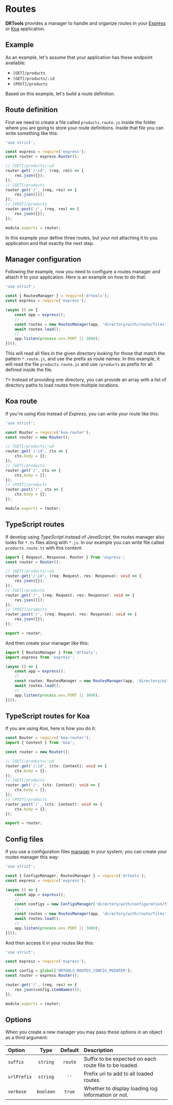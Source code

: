 <!-- version-check:0.15.4 -->
<!-- version-warning -->
<!-- /version-warning -->

# Routes
__DRTools__ provides a manager to handle and organize routes in your
[Express](https://www.npmjs.com/package/express) or
[Koa](https://www.npmjs.com/package/koa) application.

## Example
As an example, let's assume that your application has these endpoint available:
* `[GET]/products`
* `[GET]/products/:id`
* `[POST]/products`

Based on this example, let's build a route definition.

## Route definition
First we need to create a file called `products.route.js` inside the folder where
you are going to store your route definitions. Inside that file you can write
something like this:
```javascript
'use strict';

const express = require('express');
const router = express.Router();

// [GET]/products/:ud
router.get('/:id', (req, res) => {
    res.json({});
});
// [GET]/products
router.get('/', (req, res) => {
    res.json([]);
});
// [POST]/products
router.post('/', (req, res) => {
    res.json({});
});

module.exports = router;
```

In this example your define three routes, but your not attaching it to you
application and that exactly the next step.

## Manager configuration
Following the example, now you need to configure a routes manager and attach it to
your application.
Here is an example on how to do that:
```javascript
'use strict';

const { RoutesManager } = require('drtools');
const express = require('express');

(async () => {
    const app = express();
    // . . .
    const routes = new RoutesManager(app, 'directory/with/route/files');
    await routes.load();
    // . . .
    app.listen(process.env.PORT || 3000);
})();
```

This will read all files in the given directory looking for those that match the
pattern `*.route.js`, and use the prefix as route names.
In this example, it will read the file `products.route.js` and use `/products` as
prefix for all defined inside the file.

?> Instead of providing one directory, you can provide an array with a list of
directory paths to load routes from multiple locations.

## Koa route
If you're using _Koa_ instead of _Express_, you can write your route like this:
```javascript
'use strict';

const Router = require('koa-router');
const router = new Router();

// [GET]/products/:ud
router.get('/:id', ctx => {
    ctx.body = {};
});
// [GET]/products
router.get('/', ctx => {
    ctx.body = [];
});
// [POST]/products
router.post('/', ctx => {
    ctx.body = {};
});

module.exports = router;
```

## TypeScript routes
If develop using _TypeScript_ instead of _JavaScript_, the routes manager also
looks for `*.ts` files along with `*.js`.
In our example you can write file called `products.route.ts` with this content:
```typescript
import { Request, Response, Router } from 'express';
const router = Router();

// [GET]/products/:ud
router.get('/:id', (req: Request, res: Response): void => {
    res.json({});
});
// [GET]/products
router.get('/', (req: Request, res: Response): void => {
    res.json([]);
});
// [POST]/products
router.post('/', (req: Request, res: Response): void => {
    res.json({});
});

export = router;
```

And then create your manager like this:
```typescript
import { RoutesManager } from 'drtools';
import express from 'express';

(async () => {
    const app = express();
    // . . .
    const routes: RoutesManager = new RoutesManager(app, 'directory/with/route/files');
    await routes.load();
    // . . .
    app.listen(process.env.PORT || 3000);
})();
```

## TypeScript routes for Koa
If you are using _Koa_, here is how you do it:
```typescript
const Router = require('koa-router');
import { Context } from 'koa';

const router = new Router();

// [GET]/products/:ud
router.get('/:id', (ctx: Context): void => {
    ctx.body = {};
});
// [GET]/products
router.get('/', (ctx: Context): void => {
    ctx.body = [];
});
// [POST]/products
router.post('/', (ctx: Context): void => {
    ctx.body = {};
});

export = router;
```

## Config files
If you use a configuration files [manager](config.md) in your system, you can
create your routes manager this way:
```javascript
'use strict';

const { ConfigsManager, RoutesManager } = require('drtools');
const express = require('express');

(async () => {
    const app = express();
    // . . .
    const configs = new ConfigsManager('directory/with/configuration/files');
    // . . .
    const routes = new RoutesManager(app, 'directory/with/route/files', {}, configs);
    await routes.load();
    // . . .
    app.listen(process.env.PORT || 3000);
})();
```

And then access it in your routes like this:
```javascript
'use strict';

const express = require('express');

const config = global['DRTOOLS_ROUTES_CONFIG_POINTER'];
const router = express.Router();

router.get('/', (req, res) => {
    res.json(config.itemNames());
});

module.exports = router;
```

## Options
When you create a new manager you may pass these options in an object as a third
argument:

| Option      |    Type   |  Default | Description                                            |
|:------------|:---------:|:--------:|:-------------------------------------------------------|
| `suffix`    | `string`  | `route`  | Suffix to be expected on each route file to be loaded. |
| `urlPrefix` | `string`  | `''`     | Prefix uri to add to all loaded routes.                |
| `verbose`   | `boolean` | `true`   | Whether to display loading log information or not.     |
